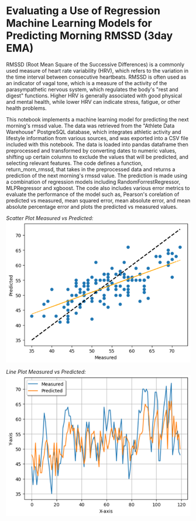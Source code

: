 # Evaluating a Use of Regression Machine Learning Models for Predicting Morning RMSSD (3day EMA)

RMSSD (Root Mean Square of the Successive Differences) is a commonly used measure of heart rate variability (HRV), which refers to the variation in the time interval between consecutive heartbeats. RMSSD is often used as an indicator of vagal tone, which is a measure of the activity of the parasympathetic nervous system, which regulates the body's "rest and digest" functions. Higher HRV is generally associated with good physical and mental health, while lower HRV can indicate stress, fatigue, or other health problems.

This notebook implements a machine learning model for predicting the next morning's rmssd value. The data was retrieved from the "Athlete Data Warehouse" PostgreSQL database, which integrates athletic activity and lifestyle information from various sources, and was exported into a CSV file included with this notebook. The data is loaded into pandas dataframe then preprocessed and transformed by converting dates to numeric values, shifting up certain columns to exclude the values that will be predicted, and selecting relevant features. 
The code defines a function, return_morn_rmssd, that takes in the preprocessed data and returns a prediction of the next morning's rmssd value. The prediction is made using a combination of regression models including RandomForrestRegressor, MLPRegressor and xgboost. The code also includes various error metrics to evaluate the performance of the model such as, Pearson's corelation of predicted vs measured, mean squared error, mean absolute error, and mean absolute percentage error and plots the predicted vs measured values.

*Scatter Plot Measured vs Predicted:*
![](Pred_Vis_Scatter.png)

*Line Plot Measured vs Predicted:*
![](Pred_Vis_Line.png)
